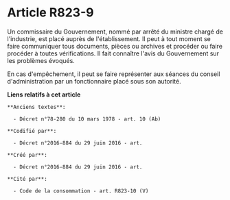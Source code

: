 # Article R823-9

Un commissaire du Gouvernement, nommé par arrêté du ministre chargé de l'industrie, est placé auprès de l'établissement. Il
peut à tout moment se faire communiquer tous documents, pièces ou archives et procéder ou faire procéder à toutes
vérifications. Il fait connaître l'avis du Gouvernement sur les problèmes évoqués.

En cas d'empêchement, il peut se faire représenter aux séances du conseil d'administration par un fonctionnaire placé sous
son autorité.

**Liens relatifs à cet article**

	**Anciens textes**:

	  - Décret n°78-280 du 10 mars 1978 - art. 10 (Ab)

	**Codifié par**:

	  - Décret n°2016-884 du 29 juin 2016 - art.

	**Créé par**:

	  - Décret n°2016-884 du 29 juin 2016 - art.

	**Cité par**:

	  - Code de la consommation - art. R823-10 (V)
